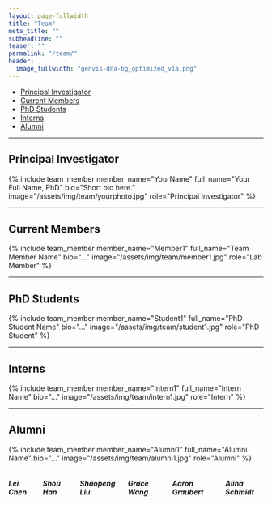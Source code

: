 ```yaml
---
layout: page-fullwidth
title: "Team"
meta_title: ""
subheadline: ""
teaser: ""
permalink: "/team/"
header:
  image_fullwidth: "genvis-dna-bg_optimized_v1a.png"
---
```


<div data-magellan-expedition="fixed">
  <ul class="sub-nav">
    <li data-magellan-arrival="Principal_Investigator"><a href="#Principal_Investigator">Principal Investigator</a></li>
    <li data-magellan-arrival="Current_Members"><a href="#Current_Members">Current Members</a></li>
    <li data-magellan-arrival="PhD_Students"><a href="#PhD_Students">PhD Students</a></li>
    <li data-magellan-arrival="Interns"><a href="#Interns">Interns</a></li>
    <li data-magellan-arrival="Alumni"><a href="#Alumni">Alumni</a></li>
  </ul>
</div>

---

<h2 data-magellan-destination="Principal_Investigator">Principal Investigator</h2>
<a name="Principal_Investigator"></a>

{% include team_member member_name="YourName" full_name="Your Full Name, PhD" bio="Short bio here." image="/assets/img/team/yourphoto.jpg" role="Principal Investigator" %}

---

<h2 data-magellan-destination="Current_Members">Current Members</h2>
<a name="Current_Members"></a>

<!-- Example: -->
{% include team_member member_name="Member1" full_name="Team Member Name" bio="..." image="/assets/img/team/member1.jpg" role="Lab Member" %}

---

<h2 data-magellan-destination="PhD_Students">PhD Students</h2>
<a name="PhD_Students"></a>

{% include team_member member_name="Student1" full_name="PhD Student Name" bio="..." image="/assets/img/team/student1.jpg" role="PhD Student" %}

---

<h2 data-magellan-destination="Interns">Interns</h2>
<a name="Interns"></a>

{% include team_member member_name="Intern1" full_name="Intern Name" bio="..." image="/assets/img/team/intern1.jpg" role="Intern" %}

---

<h2 data-magellan-destination="Alumni">Alumni</h2>
<a name="Alumni"></a>

{% include team_member member_name="Alumni1" full_name="Alumni Name" bio="..." image="/assets/img/team/alumni1.jpg" role="Alumni" %}

<div class="row">
  <div class="small-4 columns">
      <h5>Lei Chen</h5>
      <h5>Shou Han</h5>
      <h5>Shaopeng Liu</h5>
      <h5>Grace Wang</h5>
      <h5>Aaron Graubert</h5>
      <h5>Alina Schmidt</h5>
  </div>
</div>
